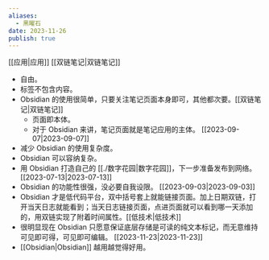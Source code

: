 ```yaml
---
aliases:
  - 黑曜石
date: 2023-11-26
publish: true
---
```

[[应用|应用]] [[双链笔记|双链笔记]]  
- 自由。  
- 标签不包含内容。  
- Obsidian 的使用很简单，只要关注笔记页面本身即可，其他都次要。[[双链笔记|双链笔记]]  
	- 页面即本体。  
	- 对于 Obsidian 来讲，笔记页面就是笔记应用的主体。 [[2023-09-07|2023-09-07]]  
- 减少 Obsidian 的使用复杂度。  
- Obsidian 可以容纳复杂。  
- 用 Obsidian 打造自己的 [[./数字花园|数字花园]]，下一步准备发布到网络。 [[2023-07-13|2023-07-13]]  
- Obsidian 的功能性很强，没必要自我设限。 [[2023-09-03|2023-09-03]]  
- Obsidian 才是低代码平台，双中括号套上就能链接页面。加上日期双链，打开当天日志就能看到；当天日志链接页面，点进页面就可以看到哪一天添加的，用双链实现了附着时间属性。[[低技术|低技术]]  
- 很明显现在 Obsidian 只愿意保证底层存储是可读的纯文本标记，而无意维持可见即可得，可见即可编辑。 [[2023-11-23|2023-11-23]]  
- [[Obsidian|Obsidian]] 越用越觉得好用。  
